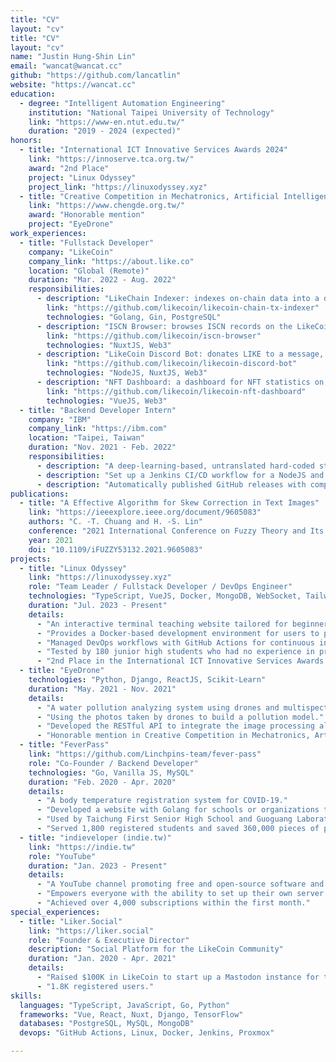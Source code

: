 ```yaml
---
title: "CV"
layout: "cv"
title: "CV"
layout: "cv"
name: "Justin Hung-Shin Lin"
email: "wancat@wancat.cc"
github: "https://github.com/lancatlin"
website: "https://wancat.cc"
education:
  - degree: "Intelligent Automation Engineering"
    institution: "National Taipei University of Technology"
    link: "https://www-en.ntut.edu.tw/"
    duration: "2019 - 2024 (expected)"
honors:
  - title: "International ICT Innovative Services Awards 2024"
    link: "https://innoserve.tca.org.tw/"
    award: "2nd Place"
    project: "Linux Odyssey"
    project_link: "https://linuxodyssey.xyz"
  - title: "Creative Competition in Mechatronics, Artificial Intelligence & Electric Vehicle for Higher Education Institutes 2021"
    link: "https://www.chengde.org.tw/"
    award: "Honorable mention"
    project: "EyeDrone"
work_experiences:
  - title: "Fullstack Developer"
    company: "LikeCoin"
    company_link: "https://about.like.co"
    location: "Global (Remote)"
    duration: "Mar. 2022 - Aug. 2022"
    responsibilities:
      - description: "LikeChain Indexer: indexes on-chain data into a database and provides a SQL-based API."
        link: "https://github.com/likecoin/likecoin-chain-tx-indexer"
        technologies: "Golang, Gin, PostgreSQL"
      - description: "ISCN Browser: browses ISCN records on the LikeCoin chain."
        link: "https://github.com/likecoin/iscn-browser"
        technologies: "NuxtJS, Web3"
      - description: "LikeCoin Discord Bot: donates LIKE to a message, publishes a message to depub.space in Discord."
        link: "https://github.com/likecoin/likecoin-discord-bot"
        technologies: "NodeJS, NuxtJS, Web3"
      - description: "NFT Dashboard: a dashboard for NFT statistics on the LikeCoin chain."
        link: "https://github.com/likecoin/likecoin-nft-dashboard"
        technologies: "VueJS, Web3"
  - title: "Backend Developer Intern"
    company: "IBM"
    company_link: "https://ibm.com"
    location: "Taipei, Taiwan"
    duration: "Nov. 2021 - Feb. 2022"
    responsibilities:
      - description: "A deep-learning-based, untranslated hard-coded string detection tool."
      - description: "Set up a Jenkins CI/CD workflow for a NodeJS and AngularJS project."
      - description: "Automatically published GitHub releases with compiled executable files by Git tag."
publications:
  - title: "A Effective Algorithm for Skew Correction in Text Images"
    link: "https://ieeexplore.ieee.org/document/9605083"
    authors: "C. -T. Chuang and H. -S. Lin"
    conference: "2021 International Conference on Fuzzy Theory and Its Applications (iFUZZY)"
    year: 2021
    doi: "10.1109/iFUZZY53132.2021.9605083"
projects:
  - title: "Linux Odyssey"
    link: "https://linuxodyssey.xyz"
    role: "Team Leader / Fullstack Developer / DevOps Engineer"
    technologies: "TypeScript, VueJS, Docker, MongoDB, WebSocket, TailwindCSS"
    duration: "Jul. 2023 - Present"
    details:
      - "An interactive terminal teaching website tailored for beginners in programming and Linux, introducing a gamified learning experience to turn Linux command learning into an engaging activity."
      - "Provides a Docker-based development environment for users to practice Linux commands without installing Linux. Uses WebSocket to implement a real-time terminal on the website."
      - "Managed DevOps workflows with GitHub Actions for continuous integration and deployment, maintaining high code quality and facilitating agile development practices."
      - "Tested by 180 junior high students who had no experience in programming or Linux. 60% of them were able to use the terminal to complete the tasks without any help."
      - "2nd Place in the International ICT Innovative Services Awards 2024."
  - title: "EyeDrone"
    technologies: "Python, Django, ReactJS, Scikit-Learn"
    duration: "May. 2021 - Nov. 2021"
    details:
      - "A water pollution analyzing system using drones and multispectrometers."
      - "Using the photos taken by drones to build a pollution model."
      - "Developed the RESTful API to integrate the image processing algorithm and database."
      - "Honorable mention in Creative Competition in Mechatronics, Artificial Intelligence & Electric Vehicle for Higher Education Institutes 2021."
  - title: "FeverPass"
    link: "https://github.com/Linchpins-team/fever-pass"
    role: "Co-Founder / Backend Developer"
    technologies: "Go, Vanilla JS, MySQL"
    duration: "Feb. 2020 - Apr. 2020"
    details:
      - "A body temperature registration system for COVID-19."
      - "Developed a website with Golang for schools or organizations to register users' body temperatures."
      - "Used by Taichung First Senior High School and Guoguang Laboratory School."
      - "Served 1,800 registered students and saved 360,000 pieces of paper."
  - title: "indieveloper (indie.tw)"
    link: "https://indie.tw"
    role: "YouTube"
    duration: "Jan. 2023 - Present"
    details:
      - "A YouTube channel promoting free and open-source software and self-hosting."
      - "Empowers everyone with the ability to set up their own server."
      - "Achieved over 4,000 subscriptions within the first month."
special_experiences:
  - title: "Liker.Social"
    link: "https://liker.social"
    role: "Founder & Executive Director"
    description: "Social Platform for the LikeCoin Community"
    duration: "Jan. 2020 - Apr. 2021"
    details:
      - "Raised $100K in LikeCoin to start up a Mastodon instance for the LikeCoin community."
      - "1.8K registered users."
skills:
  languages: "TypeScript, JavaScript, Go, Python"
  frameworks: "Vue, React, Nuxt, Django, TensorFlow"
  databases: "PostgreSQL, MySQL, MongoDB"
  devops: "GitHub Actions, Linux, Docker, Jenkins, Proxmox"

---
```

